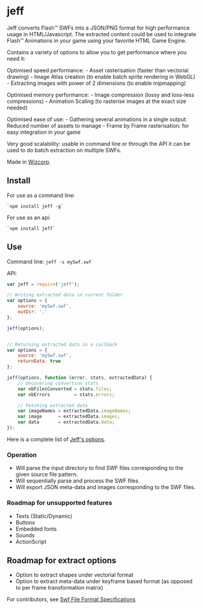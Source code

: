 # jeff

Jeff converts Flash™ SWFs into a JSON/PNG format for high performance usage in HTML/Javascript.
The extracted content could be used to integrate Flash™ Animations in your game using your favorite HTML Game Engine.

Contains a variety of options to allow you to get performance where you need it:

Optimised speed performance:
	- Asset rasterisation (faster than vectorial drawing)
	- Image Atlas creation (to enable batch sprite rendering in WebGL)
	- Extracting images with power of 2 dimensions (to enable mipmapping)

Optimised memory performance:
	- Image compression (lossy and loss-less compressions)
	- Animation Scaling (to rasterise images at the exact size needed)

Optimised ease of use:
	- Gathering several animations in a single output: Reduced number of assets to manage
	- Frame by Frame rasterisation: for easy integration in your game

Very good scalability: usable in command line or through the API it can be used to do batch extraction on multiple SWFs.

Made in [Wizcorp](http://www.wizcorp.jp).

## Install
For use as a command line:

	`npm install jeff -g`

For use as an api:

	`npm install jeff`


## Use
Command line:
	`jeff -s mySwf.swf`

API:
```javascript
var jeff = require('jeff');

// Writing extracted data in current folder
var options = {
	source: 'mySwf.swf',
	outDir: '.'
};

jeff(options);


// Returning extracted data in a callback
var options = {
	source: 'mySwf.swf',
	returnData: true
};

jeff(options, function (error, stats, extractedData) {
	// Uncovering convertion stats
	var nbFilesConverted = stats.files;
	var nbErrors         = stats.errors;

	// Fetching extracted data
	var imageNames = extractedData.imageNames;
	var image      = extractedData.images;
	var data       = extractedData.data;
});
```

Here is a complete list of [Jeff's options](http://www.jeff.github.io).

### Operation

* Will parse the input directory to find SWF files corresponding to the given source file pattern.
* Will sequentially parse and process the SWF files.
* Will export JSON meta-data and images corresponding to the SWF files.

### Roadmap for unsupported features
* Texts (Static/Dynamic)
* Buttons
* Embedded fonts
* Sounds
* ActionScript

## Roadmap for extract options
* Option to extract shapes under vectorial format
* Option to extract meta-data under keyframe based format (as opposed to per frame transformation matrix)

For contributors, see [Swf File Format Specifications](http://wwwimages.adobe.com/www.adobe.com/content/dam/Adobe/en/devnet/swf/pdf/swf-file-format-spec.pdf)
